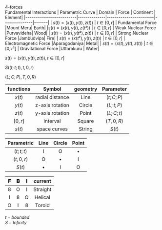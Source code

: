 4-forces  
Fundamental Interactions 
| Parametric Curve             | Domain      | Force             |  Continent   |  Element|
|--------------------------|--------------|------------------------|---------------|-------|
| $s(t)=(x(t),y(t),z(t))$  | $t∈[0,r]$     | Fundamental Force      |Mount Meru|    Earth|
|$s(t)=(x(t),y(t),z(t²))$  | $t∈[0,r]$   | Weak Nuclear Force     |Purvavideha|      Wood|
| $s(t)=(x(t),y(t²),z(t))$ | $t∈[0,r]$     | Strong Nuclear Force   |Jambudvipa|     Fire|
| $s(t)=(x(t²),y(t),z(t))$  | $t∈[0,r]$     | Electromagnetic Force  |Aparagodaniya| Metal|
| $s(t)=(x(t),y(t),z(t))$   | $t∈[0,r²]$   | Gravitational Force    |Uttarakuru |    Water|

$s(t)=(x(t),y(t),z(t)),t∈[0,r]$  
  
$S((t;t;t),t,0,r)$  

$(L;C;P),T,0,R)$  

| functions | Symbol   | geometry |Parameter|
|:---------:|:--------:|:--------:|:--------:|
| $x(t)$ | radial distance  | Line   |$(t;C;P)$|
| $y(t)$ | z-axis rotation  |  Circle |$(L;t;P)$|
| $z(t)$ | y-axis rotation  | Point   |$(L;C;t)$|
| $[0,r]$ | interval  | Square |$(T,0,R)$|
| $s(t)$ | space curves   |String|$S(t)$|

| Parametric | Line | Circle |Point|
|  :--:  |  :--: |  :--: |:--: |
|$(t;t;t)$ |I| O | •  |
|$(t,0,r)$|O |•| I|
|$S(t)$|•| I |O |  

| 𝐅   | 𝐁 |  𝐈 |current|
|  :--:  |  :--: |  :--:  | :--:  | 
|8|O | I| Straight|
|I|8 | O|Helical|
|O|I | 8|Toroid |

$t - bounded$  
$S - Infinity$
